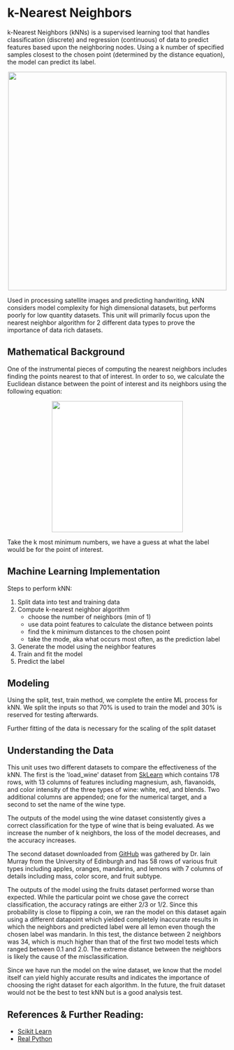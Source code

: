 # k-Nearest Neighbors

k-Nearest Neighbors (kNNs) is a supervised learning tool that handles classification (discrete) and regression (continuous) of data to predict features based upon the neighboring nodes. Using a k number of specified samples closest to the chosen point (determined by the distance equation), the model can predict its label.

<p align="center">
<img src="https://robocrop.realpython.net/?url=https%3A//files.realpython.com/media/knn_02_MLsupervised_wide.aa50e6348ca4.png&w=756&sig=518b3367cb99f63624ccea571df3089ba558ea9e" style="width:500px;"/>
</p>

Used in processing satellite images and predicting handwriting, kNN considers model complexity for high dimensional datasets, but performs poorly for low quantity datasets. This unit will primarily focus upon the nearest neighbor algorithm for 2 different data types to prove the importance of data rich datasets.

## Mathematical Background
One of the instrumental pieces of computing the nearest neighbors includes finding the points nearest to that of interest. In order to so, we calculate the Euclidean distance between the point of interest and its neighbors using the following equation:

<p align="center">
<img src="https://user-images.githubusercontent.com/97500105/207340113-3528ea88-744d-4396-8e76-e679b96e8b91.svg" style="width:300px;background-color:#FFFFFF"/>
</p>

Take the k most minimum numbers, we have a guess at what the label would be for the point of interest.

## Machine Learning Implementation

Steps to perform kNN:
1. Split data into test and training data
2. Compute k-nearest neighbor algorithm
   * choose the number of neighbors (min of 1)
   * use data point features to calculate the distance between points
   * find the k minimum distances to the chosen point
   * take the mode, aka what occurs most often, as the prediction label
3. Generate the model using the neighbor features
4. Train and fit the model
5. Predict the label


## Modeling

Using the split, test, train method, we complete the entire ML process for kNN. We split the inputs so that 70% is used to train the model and 30% is reserved for testing afterwards.

Further fitting of the data is necessary for the scaling of the split dataset

## Understanding the Data
This unit uses two different datasets to compare the effectiveness of the kNN. 
The first is the 'load_wine' dataset from [SkLearn](https://scikit-learn.org/stable/modules/generated/sklearn.datasets.load_wine.html#sklearn.datasets.load_wine) which contains 178 rows, with 13 columns of features including magnesium, ash, flavanoids, and color intensity of the three types of wine: white, red, and blends. Two additional columns are appended; one for the numerical target, and a second to set the name of the wine type.

The outputs of the model using the wine dataset consistently gives a correct classification for the type of wine that is being evaluated. As we increase the number of k neighbors, the loss of the model decreases, and the accuracy increases.

The second dataset downloaded from [GitHub](https://github.com/susanli2016/Machine-Learning-with-Python/blob/master/fruit_data_with_colors.txt) was gathered by Dr. Iain Murray from the University of Edinburgh and has 58 rows of various fruit types including apples, oranges, mandarins, and lemons with 7 columns of details including mass, color score, and fruit subtype.

The outputs of the model using the fruits dataset performed worse than expected. While the particular point we chose gave the correct classification, the accuracy ratings are either 2/3 or 1/2. Since this probability is close to flipping a coin, we ran the model on this dataset again using a different datapoint which yielded completely inaccurate results in which the neighbors and predicted label were all lemon even though the chosen label was mandarin. In this test, the distance between 2 neighbors was 34, which is much higher than that of the first two model tests which ranged between 0.1 and 2.0. The extreme distance between the neighbors is likely the cause of the misclassification.

Since we have run the model on the wine dataset, we know that the model itself can yield highly accurate results and indicates the importance of choosing the right dataset for each algorithm. In the future, the fruit dataset would not be the best to test kNN but is a good analysis test.

## References & Further Reading:
- [Scikit Learn](https://scikit-learn.org/stable/modules/neighbors.html)
- [Real Python](https://realpython.com/knn-python/)
